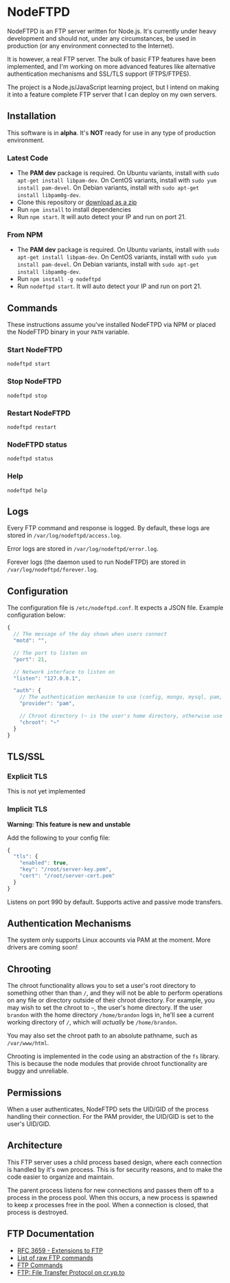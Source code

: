 NodeFTPD
========

NodeFTPD is an FTP server written for Node.js. It's currently under heavy development and should not, under any circumstances, be used in production (or any environment connected to the Internet).

It is however, a real FTP server. The bulk of basic FTP features have been implemented, and I'm working on more advanced features like alternative authentication mechanisms and SSL/TLS support (FTPS/FTPES).

The project is a Node.js/JavaScript learning project, but I intend on making it into a feature complete FTP server that I can deploy on my own servers.

Installation
------------

This software is in **alpha**. It's **NOT** ready for use in any type of production environment.

### Latest Code

* The **PAM dev** package is required. On Ubuntu variants, install with `sudo apt-get install libpam-dev`. On CentOS variants, install with `sudo yum install pam-devel`. On Debian variants, install with `sudo apt-get install libpam0g-dev`.
* Clone this repository or [download as a zip](https://github.com/brandonwamboldt/nodeftpd/archive/master.zip)
* Run `npm install` to install dependencies
* Run `npm start`. It will auto detect your IP and run on port 21.

### From NPM

* The **PAM dev** package is required. On Ubuntu variants, install with `sudo apt-get install libpam-dev`. On CentOS variants, install with `sudo yum install pam-devel`. On Debian variants, install with `sudo apt-get install libpam0g-dev`.
* Run `npm install -g nodeftpd`
* Run `nodeftpd start`. It will auto detect your IP and run on port 21.

Commands
--------

These instructions assume you've installed NodeFTPD via NPM or placed the NodeFTPD binary in your `PATH` variable.

### Start NodeFTPD

```
nodeftpd start
```

### Stop NodeFTPD

```
nodeftpd stop
```

### Restart NodeFTPD

```
nodeftpd restart
```

### NodeFTPD status

```
nodeftpd status
```

### Help

```
nodeftpd help
```

Logs
----

Every FTP command and response is logged. By default, these logs are stored in `/var/log/nodeftpd/access.log`.

Error logs are stored in `/var/log/nodeftpd/error.log`.

Forever logs (the daemon used to run NodeFTPD) are stored in `/var/log/nodeftpd/forever.log`.

Configuration
-------------

The configuration file is `/etc/nodeftpd.conf`. It expects a JSON file. Example configuration below:

```javascript
{
  // The message of the day shown when users connect
  "motd": "",

  // The port to listen on
  "port": 21,

  // Network interface to listen on
  "listen": "127.0.0.1",

  "auth": {
    // The authentication mechanism to use (config, mongo, mysql, pam, postgres, redis)
    "provider": "pam",

    // Chroot directory (~ is the user's home directory, otherwise use an absolute path)
    "chroot": "~"
  }
}
```

TLS/SSL
-------

### Explicit TLS

This is not yet implemented

### Implicit TLS

**Warning: This feature is new and unstable**

Add the following to your config file:

```javascript
{
  "tls": {
    "enabled": true,
    "key": "/root/server-key.pem",
    "cert": "/root/server-cert.pem"
  }
}
```

Listens on port 990 by default. Supports active and passive mode transfers.

Authentication Mechanisms
-------------------------

The system only supports Linux accounts via PAM at the moment. More drivers are coming soon!

Chrooting
---------

The chroot functionality allows you to set a user's root directory to something other than than `/`, and they will not be able to perform operations on any file or directory outside of their chroot directory. For example, you may wish to set the chroot to `~`, the user's home directory. If the user `brandon` with the home directory `/home/brandon` logs in, he'll see a current working directory of `/`, which will *actually* be `/home/brandon`.

You may also set the chroot path to an absolute pathname, such as `/var/www/html`.

Chrooting is implemented in the code using an abstraction of the `fs` library. This is because the node modules that provide chroot functionality are buggy and unreliable.

Permissions
-----------

When a user authenticates, NodeFTPD sets the UID/GID of the process handling their connection. For the PAM provider, the UID/GID is set to the user's UID/GID.

Architecture
------------

This FTP server uses a child process based design, where each connection is handled by it's own process. This is for security reasons, and to make the code easier to organize and maintain.

The parent process listens for new connections and passes them off to a process in the process pool. When this occurs, a new process is spawned to keep *x* processes free in the pool. When a connection is closed, that process is destroyed.

FTP Documentation
-----------------

* [RFC 3659 - Extensions to FTP](http://tools.ietf.org/html/rfc3659)
* [List of raw FTP commands](http://www.nsftools.com/tips/RawFTP.htm)
* [FTP Commands](http://www.ipswitch.com/support/ws_ftp-server/guide/v5/a_ftpref3.html)
* [FTP: File Transfer Protocol on cr.yp.to](http://cr.yp.to/ftp.html)

